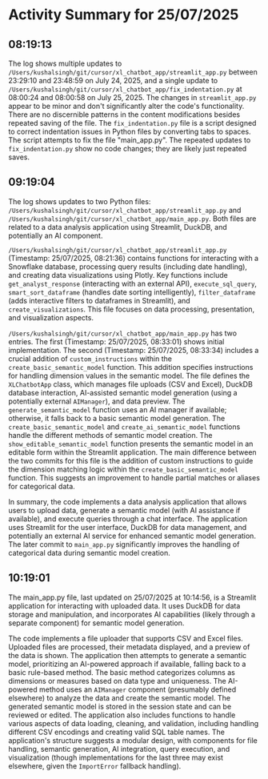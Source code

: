 # Activity Summary for 25/07/2025

## 08:19:13
The log shows multiple updates to `/Users/kushalsingh/git/cursor/xl_chatbot_app/streamlit_app.py` between 23:29:10 and 23:48:59 on July 24, 2025, and a single update to `/Users/kushalsingh/git/cursor/xl_chatbot_app/fix_indentation.py` at 08:00:24 and 08:00:58 on July 25, 2025.  The changes in `streamlit_app.py` appear to be minor and don't significantly alter the code's functionality. There are no discernible patterns in the content modifications besides repeated saving of the file.  The `fix_indentation.py` file is a script designed to correct indentation issues in Python files by converting tabs to spaces.  The script attempts to fix the file "main_app.py".  The repeated updates to `fix_indentation.py` show no code changes; they are likely just repeated saves.


## 09:19:04
The log shows updates to two Python files: `/Users/kushalsingh/git/cursor/xl_chatbot_app/streamlit_app.py` and `/Users/kushalsingh/git/cursor/xl_chatbot_app/main_app.py`.  Both files are related to a data analysis application using Streamlit, DuckDB, and potentially an AI component.

`/Users/kushalsingh/git/cursor/xl_chatbot_app/streamlit_app.py` (Timestamp: 25/07/2025, 08:21:36) contains functions for interacting with a Snowflake database, processing query results (including date handling), and creating data visualizations using Plotly.  Key functions include `get_analyst_response` (interacting with an external API), `execute_sql_query`, `smart_sort_dataframe` (handles date sorting intelligently), `filter_dataframe` (adds interactive filters to dataframes in Streamlit), and `create_visualizations`.  This file focuses on data processing, presentation, and visualization aspects.


`/Users/kushalsingh/git/cursor/xl_chatbot_app/main_app.py` has two entries.  The first (Timestamp: 25/07/2025, 08:33:01) shows initial implementation. The second (Timestamp: 25/07/2025, 08:33:34) includes a crucial addition of `custom_instructions` within the `create_basic_semantic_model` function. This addition specifies instructions for handling dimension values in the semantic model.  The file defines the `XLChatbotApp` class, which manages file uploads (CSV and Excel), DuckDB database interaction, AI-assisted semantic model generation (using a potentially external `AIManager`), and data preview.  The `generate_semantic_model` function uses an AI manager if available; otherwise, it falls back to a basic semantic model generation.  The `create_basic_semantic_model` and `create_ai_semantic_model` functions handle the different methods of semantic model creation.  The `show_editable_semantic_model` function presents the semantic model in an editable form within the Streamlit application.  The main difference between the two commits for this file is the addition of custom instructions to guide the dimension matching logic within the `create_basic_semantic_model` function.  This suggests an improvement to handle partial matches or aliases for categorical data.


In summary, the code implements a data analysis application that allows users to upload data, generate a semantic model (with AI assistance if available), and execute queries through a chat interface.  The application uses Streamlit for the user interface, DuckDB for data management, and potentially an external AI service for enhanced semantic model generation.  The later commit to `main_app.py` significantly improves the handling of categorical data during semantic model creation.


## 10:19:01
The main_app.py file, last updated on 25/07/2025 at 10:14:56, is a Streamlit application for interacting with uploaded data.  It uses DuckDB for data storage and manipulation, and incorporates AI capabilities (likely through a separate component) for semantic model generation.

The code implements a file uploader that supports CSV and Excel files. Uploaded files are processed, their metadata displayed, and a preview of the data is shown.  The application then attempts to generate a semantic model, prioritizing an AI-powered approach if available, falling back to a basic rule-based method. The basic method categorizes columns as dimensions or measures based on data type and uniqueness.  The AI-powered method uses an `AIManager` component (presumably defined elsewhere) to analyze the data and create the semantic model.  The generated semantic model is stored in the session state and can be reviewed or edited.  The application also includes functions to handle various aspects of data loading, cleaning, and validation, including handling different CSV encodings and creating valid SQL table names.  The application's structure suggests a modular design, with components for file handling, semantic generation, AI integration, query execution, and visualization (though implementations for the last three may exist elsewhere, given the `ImportError` fallback handling).
